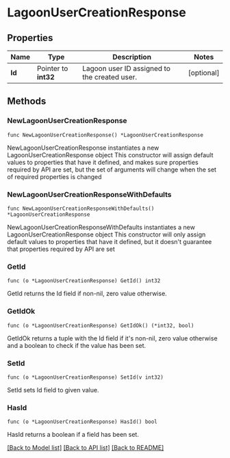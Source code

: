 # LagoonUserCreationResponse

## Properties

Name | Type | Description | Notes
------------ | ------------- | ------------- | -------------
**Id** | Pointer to **int32** | Lagoon user ID assigned to the created user. | [optional] 

## Methods

### NewLagoonUserCreationResponse

`func NewLagoonUserCreationResponse() *LagoonUserCreationResponse`

NewLagoonUserCreationResponse instantiates a new LagoonUserCreationResponse object
This constructor will assign default values to properties that have it defined,
and makes sure properties required by API are set, but the set of arguments
will change when the set of required properties is changed

### NewLagoonUserCreationResponseWithDefaults

`func NewLagoonUserCreationResponseWithDefaults() *LagoonUserCreationResponse`

NewLagoonUserCreationResponseWithDefaults instantiates a new LagoonUserCreationResponse object
This constructor will only assign default values to properties that have it defined,
but it doesn't guarantee that properties required by API are set

### GetId

`func (o *LagoonUserCreationResponse) GetId() int32`

GetId returns the Id field if non-nil, zero value otherwise.

### GetIdOk

`func (o *LagoonUserCreationResponse) GetIdOk() (*int32, bool)`

GetIdOk returns a tuple with the Id field if it's non-nil, zero value otherwise
and a boolean to check if the value has been set.

### SetId

`func (o *LagoonUserCreationResponse) SetId(v int32)`

SetId sets Id field to given value.

### HasId

`func (o *LagoonUserCreationResponse) HasId() bool`

HasId returns a boolean if a field has been set.


[[Back to Model list]](../README.md#documentation-for-models) [[Back to API list]](../README.md#documentation-for-api-endpoints) [[Back to README]](../README.md)



